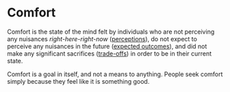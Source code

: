 # Comfort

Comfort is the state of the mind felt by individuals who
are not perceiving any nuisances *right-here-right-now* ([perceptions](layer=perceptions)),
do not expect to perceive any nuisances in the future ([expected outcomes](layer=expected_outcomes)), 
and did not make any significant sacrifices ([trade-offs](layer=trade-offs)) in order to
be in their current state.

Comfort is a goal in itself, and not a means to anything. 
People seek comfort simply because they feel like it is 
something good.